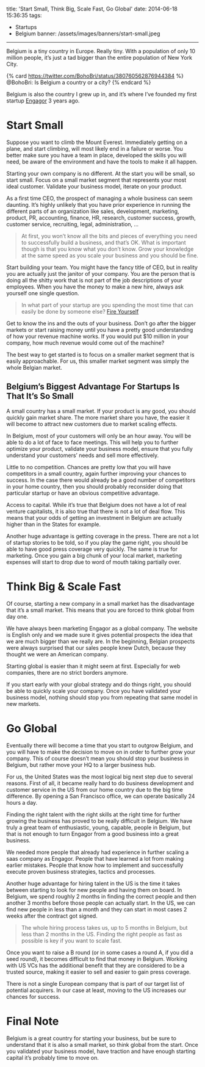 title: 'Start Small, Think Big, Scale Fast, Go Global'
date: 2014-06-18 15:36:35
tags:
- Startups
- Belgium
banner: /assets/images/banners/start-small.jpeg
---

Belgium is a tiny country in Europe. Really tiny. With a population of only 10 million people, it’s just a tad bigger than the entire population of New York City.

{% card https://twitter.com/BohoBri/status/380760562876944384 %}
    @BohoBri: Is Belgium a country or a city?
{% endcard %}

Belgium is also the country I grew up in, and it’s where I’ve founded my first startup [Engagor](https://engagor.com) 3 years ago.

# Start Small

Suppose you want to climb the Mount Everest. Immediately getting on a plane, and start climbing, will most likely end in a failure or worse. You better make sure you have a team in place, developed the skills you will need, be aware of the environment and have the tools to make it all happen.

Starting your own company is no different. At the start you will be small, so start small. Focus on a small market segment that represents your most ideal customer. Validate your business model, iterate on your product.

As a first time CEO, the prospect of managing a whole business can seem daunting. It’s highly unlikely that you have prior experience in running the different parts of an organization like sales, development, marketing, product, PR, accounting, finance, HR, research, customer success, growth, customer service, recruiting, legal, administration, …

> At first, you won’t know all the bits and pieces of everything you need to successfully build a business, and that’s OK. What is important though is that you know what you don’t know. Grow your knowledge at the same speed as you scale your business and you should be fine.

Start building your team. You might have the fancy title of CEO, but in reality you are actually just the janitor of your company. You are the person that is doing all the shitty work that is not part of the job descriptions of your employees. When you have the money to make a new hire, always ask yourself one single question.

> In what part of your startup are you spending the most time that can easily be done by someone else?
> [Fire Yourself](http://joel.is/post/74548894708/firing-myself-again)

Get to know the ins and the outs of your business. Don’t go after the bigger markets or start raising money until you have a pretty good understanding of how your revenue machine works. If you would put $10 million in your company, how much revenue would come out of the machine?

The best way to get started is to focus on a smaller market segment that is easily approachable. For us, this smaller market segment was simply the whole Belgian market.

## Belgium’s Biggest Advantage For Startups Is That It’s So Small

A small country has a small market. If your product is any good, you should quickly gain market share. The more market share you have, the easier it will become to attract new customers due to market scaling effects.

In Belgium, most of your customers will only be an hour away. You will be able to do a lot of face to face meetings. This will help you to further optimize your product, validate your business model, ensure that you fully understand your customers’ needs and sell more effectively.

Little to no competition. Chances are pretty low that you will have competitors in a small country, again further improving your chances to success. In the case there would already be a good number of competitors in your home country, then you should probably reconsider doing that particular startup or have an obvious competitive advantage.

Access to capital. While it’s true that Belgium does not have a lot of real venture capitalists, it is also true that there is not a lot of deal flow. This means that your odds of getting an investment in Belgium are actually higher than in the States for example.

Another huge advantage is getting coverage in the press. There are not a lot of startup stories to be told, so if you play the game right, you should be able to have good press coverage very quickly. The same is true for marketing. Once you gain a big chunk of your local market, marketing expenses will start to drop due to word of mouth taking partially over.

# Think Big & Scale Fast

Of course, starting a new company in a small market has the disadvantage that it’s a small market. This means that you are forced to think global from day one.

We have always been marketing Engagor as a global company. The website is English only and we made sure it gives potential prospects the idea that we are much bigger than we really are. In the beginning, Belgian prospects were always surprised that our sales people knew Dutch, because they thought we were an American company.

Starting global is easier than it might seem at first. Especially for web companies, there are no strict borders anymore.

If you start early with your global strategy and do things right, you should be able to quickly scale your company. Once you have validated your business model, nothing should stop you from repeating that same model in new markets.

# Go Global
Eventually there will become a time that you start to outgrow Belgium, and you will have to make the decision to move on in order to further grow your company. This of course doesn’t mean you should stop your business in Belgium, but rather move your HQ to a larger business hub.

For us, the United States was the most logical big next step due to several reasons. First of all, it became really hard to do business development and customer service in the US from our home country due to the big time difference. By opening a San Francisco office, we can operate basically 24 hours a day.

Finding the right talent with the right skills at the right time for further growing the business has proved to be really difficult in Belgium. We have truly a great team of enthusiastic, young, capable, people in Belgium, but that is not enough to turn Engagor from a good business into a great business.

We needed more people that already had experience in further scaling a saas company as Engagor. People that have learned a lot from making earlier mistakes. People that know how to implement and successfully execute proven business strategies, tactics and processes.

Another huge advantage for hiring talent in the US is the time it takes between starting to look for new people and having them on board. In Belgium, we spend roughly 2 months in finding the correct people and then another 3 months before those people can actually start. In the US, we can find new people in less than a month and they can start in most cases 2 weeks after the contract got signed.

> The whole hiring process takes us, up to 5 months in Belgium, but less than 2 months in the US. Finding the right people as fast as possible is key if you want to scale fast.

Once you want to raise a B round (or in some cases a round A, if you did a seed round), it becomes difficult to find that money in Belgium. Working with US VCs has the additional benefit that they are considered to be a trusted source, making it easier to sell and easier to gain press coverage.

There is not a single European company that is part of our target list of potential acquirers. In our case at least, moving to the US increases our chances for success.


# Final Note

Belgium is a great country for starting your business, but be sure to understand that it is also a small market, so think global from the start. Once you validated your business model, have traction and have enough starting capital it’s probably time to move on.